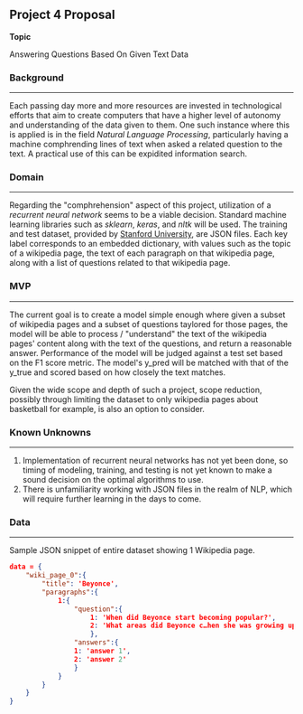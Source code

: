 ## Project 4 Proposal

**Topic**

Answering Questions Based On Given Text Data



### Background

------

Each passing day more and more resources are invested in technological efforts that aim to create computers that have a higher level of autonomy and understanding of the data given to them. One such instance where this is applied is in the field *Natural Language Processing*, particularly having a machine comphrending lines of text when asked a related question to the text. A practical use of this can be expidited information search.



### Domain

------

Regarding the "comphrehension" aspect of this project, utilization of a *recurrent neural network* seems to be a viable decision. Standard machine learning libraries such as *sklearn*, *keras*, and *nltk* will be used. The training and test dataset, provided by [Stanford University](https://rajpurkar.github.io/SQuAD-explorer/), are JSON files. Each key label corresponds to an embedded dictionary, with values such as the topic of a wikipedia page, the text of each paragraph on that wikipedia page, along with a list of questions related to that wikipedia page. 



### MVP

------

The current goal is to create a model simple enough where given a subset of wikipedia pages and a subset of questions taylored for those pages, the model will be able to process / "understand" the text of the wikipedia pages' content along with the text of the questions, and return a reasonable answer. Performance of the model will be judged against a test set based on the F1 score metric. The model's y_pred will be matched with that of the y_true and scored based on how closely the text matches.

Given the wide scope and depth of such a project, scope reduction, possibly through limiting the dataset to only wikipedia pages about basketball for example, is also an option to consider.



### Known Unknowns

------

1. Implementation of recurrent neural networks has not yet been done, so timing of modeling, training, and testing is not yet known to make a sound decision on the optimal algorithms to use.
2. There is unfamiliarity working with JSON files in the realm of NLP, which will require further learning in the days to come.

### Data

------

Sample JSON snippet of entire dataset showing 1 Wikipedia page. 

```json
data = {
    "wiki_page_0":{
        "title": 'Beyonce',
        "paragraphs":{
            1:{
                "question":{
                    1: 'When did Beyonce start becoming popular?',
                    2: 'What areas did Beyonce c…hen she was growing up?'
                    },
                "answers":{
                1: 'answer 1',
                2: 'answer 2'
                }
            }
        }
    }
}
```




